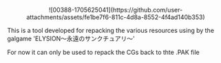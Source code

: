 <p align="center">
![00388-1705625041](https://github.com/user-attachments/assets/fe1be7f6-811c-4d8a-8552-4f4ad140b353)


This is a tool developed for repacking the various resources using by the galgame 'ELYSION～永遠のサンクチュアリ～'

For now it can only be used to repack the CGs back to thte .PAK file

</p>
